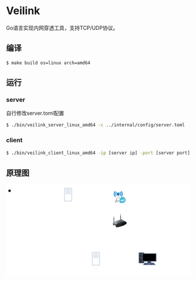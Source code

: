 # Veilink
Go语言实现内网穿透工具，支持TCP/UDP协议。
## 编译
```bash
$ make build os=linux arch=amd64
```
## 运行
### server
自行修改server.toml配置
```bash
$ ./bin/veilink_server_linux_amd64 -c ../internal/config/server.toml 
```
### client
```bash
$ ./bin/veilink_client_linux_amd64 -ip [server ip] -port [server port] -id [client id]
```
## 原理图
![](./docs/velink.drawio.png)